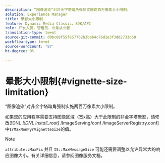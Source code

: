```yaml
---
description: “图像渲染”对非金字塔暗角强制实施两百万像素大小限制。
solution: Experience Manager
title: 晕影大小限制
feature: Dynamic Media Classic，SDK/API
role: 开发人员，管理员，业务从业者
translation-type: tm+mt
source-git-commit: d0bc88f55f857762b3bab4c76d1e3f3dd2733d60
workflow-type: tm+mt
source-wordcount: '87'
ht-degree: 0%

---
```



# 晕影大小限制{#vignette-size-limitation}

“图像渲染”对非金字塔暗角强制实施两百万像素大小限制。

如果您的应用程序需要支持图像区域（宽x高）大于此限制的非金字塔晕影，请修改[!DNL *[!DNL install_root]* /ImageServing/conf /ImageServerRegistry.conf]中`IrMaxNonPyrVignetteSize`的值。

>[!NOTE]
>
>`attribute::MaxPix` 并且 `IS::MaxMessageSize` 可能还需要调整以允许异常大的响应图像大小。有关详细信息，请参阅图像服务文档。

